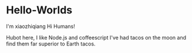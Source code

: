 # Hello-Worlds
I'm xiaozhiqiang
Hi Humans!

Hubot here, I like Node.js and coffeescript
I've had tacos on the moon and find them far superior to Earth tacos.
